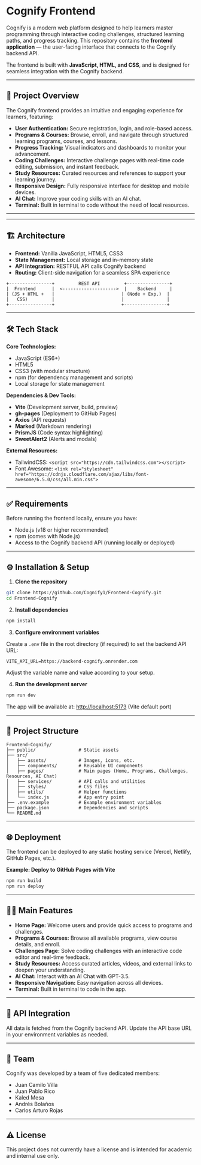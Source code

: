 # Cognify Frontend

Cognify is a modern web platform designed to help learners master programming through interactive coding challenges, structured learning paths, and progress tracking. This repository contains the **frontend application** — the user-facing interface that connects to the Cognify backend API.

The frontend is built with **JavaScript, HTML, and CSS**, and is designed for seamless integration with the Cognify backend.

---

## 🚀 Project Overview

The Cognify frontend provides an intuitive and engaging experience for learners, featuring:

* **User Authentication:** Secure registration, login, and role-based access.
* **Programs & Courses:** Browse, enroll, and navigate through structured learning programs, courses, and lessons.
* **Progress Tracking:** Visual indicators and dashboards to monitor your advancement.
* **Coding Challenges:** Interactive challenge pages with real-time code editing, submission, and instant feedback.
* **Study Resources:** Curated resources and references to support your learning journey.
* **Responsive Design:** Fully responsive interface for desktop and mobile devices.
* **AI Chat:** Improve your coding skills with an AI chat.
* **Terminal:** Built in terminal to code without the need of local resources.

---

---

## 🏗️ Architecture

* **Frontend:** Vanilla JavaScript, HTML5, CSS3
* **State Management:** Local storage and in-memory state
* **API Integration:** RESTFUL API calls Cognify backend
* **Routing:** Client-side navigation for a seamless SPA experience

```text
+----------------+         REST API         +----------------+
|  Frontend      |  <-------------------->  |    Backend     |
| (JS + HTML +   |                         | (Node + Exp.)  |
|   CSS)         |                         |                |
+----------------+                         +----------------+
```

---

## 🛠️ Tech Stack

**Core Technologies:**

* JavaScript (ES6+)
* HTML5
* CSS3 (with modular structure)
* npm (for dependency management and scripts)
* Local storage for state management

**Dependencies & Dev Tools:**

* **Vite** (Development server, build, preview)
* **gh-pages** (Deployment to GitHub Pages)
* **Axios** (API requests)
* **Marked** (Markdown rendering)
* **PrismJS** (Code syntax highlighting)
* **SweetAlert2** (Alerts and modals)

**External Resources:**

* TailwindCSS: `<script src="https://cdn.tailwindcss.com"></script>`
* Font Awesome: `<link rel="stylesheet" href="https://cdnjs.cloudflare.com/ajax/libs/font-awesome/6.5.0/css/all.min.css">`

---

## ✅ Requirements

Before running the frontend locally, ensure you have:

* Node.js (v18 or higher recommended)
* npm (comes with Node.js)
* Access to the Cognify backend API (running locally or deployed)

---

## ⚙️ Installation & Setup

1. **Clone the repository**

```bash
git clone https://github.com/Cognify1/Frontend-Cognify.git
cd Frontend-Cognify
```

2. **Install dependencies**

```bash
npm install
```

3. **Configure environment variables**

Create a `.env` file in the root directory (if required) to set the backend API URL:

```text
VITE_API_URL=https://backend-cognify.onrender.com
```

Adjust the variable name and value according to your setup.

4. **Run the development server**

```bash
npm run dev
```

The app will be available at: [http://localhost:5173](http://localhost:5173) (Vite default port)

---

## 📂 Project Structure

```text
Frontend-Cognify/
├── public/                # Static assets
├── src/
│   ├── assets/            # Images, icons, etc.
│   ├── components/        # Reusable UI components
│   ├── pages/             # Main pages (Home, Programs, Challenges, Resources, AI Chat)
│   ├── services/          # API calls and utilities
│   ├── styles/            # CSS files
│   ├── utils/             # Helper functions
│   └── index.js           # App entry point
├── .env.example           # Example environment variables
├── package.json           # Dependencies and scripts
└── README.md
```

---

## 🌐 Deployment

The frontend can be deployed to any static hosting service (Vercel, Netlify, GitHub Pages, etc.).

**Example: Deploy to GitHub Pages with Vite**

```bash
npm run build
npm run deploy
```

---

## 🧑‍💻 Main Features

* **Home Page:** Welcome users and provide quick access to programs and challenges.
* **Programs & Courses:** Browse all available programs, view course details, and enroll.
* **Challenges Page:** Solve coding challenges with an interactive code editor and real-time feedback.
* **Study Resources:** Access curated articles, videos, and external links to deepen your understanding.
* **AI Chat:** Interact with an AI Chat with GPT-3.5.
* **Responsive Navigation:** Easy navigation across all devices.
* **Terminal:** Built in terminal to code in the app.

---

## 🔗 API Integration

All data is fetched from the Cognify backend API.
Update the API base URL in your environment variables as needed.

---

## 👥 Team
Cognify was developed by a team of five dedicated members:
- Juan Camilo Villa
- Juan Pablo Rico
- Kaled Mesa
- Andrés Bolaños
- Carlos Arturo Rojas

---

## ⚠️ License
This project does not currently have a license and is intended for academic and internal use only.
